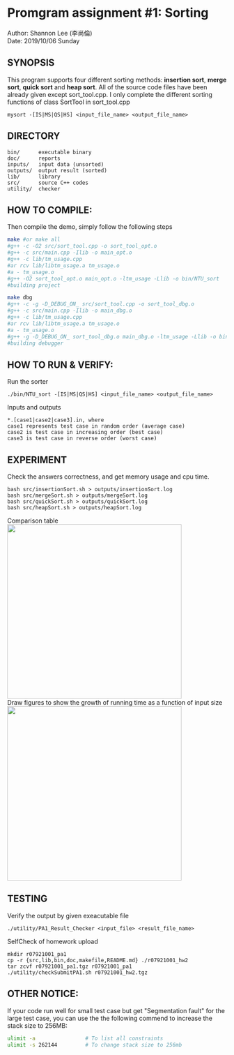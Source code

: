 # Promgram assignment #1: Sorting
Author: Shannon Lee (李尚倫)  
Date: 2019/10/06 Sunday  

## SYNOPSIS
This program supports four different sorting methods: **insertion sort**, **merge sort**, **quick sort** and **heap sort**. All of the source code files have been already given except sort_tool.cpp. I only complete the different sorting functions of class SortTool in sort_tool.cpp
```
mysort -[IS|MS|QS|HS] <input_file_name> <output_file_name>
```

## DIRECTORY
```
bin/	  executable binary
doc/	  reports
inputs/   input data (unsorted)
outputs/  output result (sorted)
lib/	  library
src/ 	  source C++ codes
utility/  checker
```

## HOW TO COMPILE:
Then compile the demo, simply follow the following steps
```sh
make #or make all
#g++ -c -O2 src/sort_tool.cpp -o sort_tool_opt.o
#g++ -c src/main.cpp -Ilib -o main_opt.o
#g++ -c lib/tm_usage.cpp
#ar rcv lib/libtm_usage.a tm_usage.o
#a - tm_usage.o
#g++ -O2 sort_tool_opt.o main_opt.o -ltm_usage -Llib -o bin/NTU_sort
#building project
```
```sh
make dbg
#g++ -c -g -D_DEBUG_ON_ src/sort_tool.cpp -o sort_tool_dbg.o
#g++ -c src/main.cpp -Ilib -o main_dbg.o
#g++ -c lib/tm_usage.cpp
#ar rcv lib/libtm_usage.a tm_usage.o
#a - tm_usage.o
#g++ -g -D_DEBUG_ON_ sort_tool_dbg.o main_dbg.o -ltm_usage -Llib -o bin/NTU_sort_dbg
#building debugger
```

## HOW TO RUN & VERIFY:
Run the sorter
```
./bin/NTU_sort -[IS|MS|QS|HS] <input_file_name> <output_file_name>
```
Inputs and outputs
```
*.[case1|case2|case3].in, where 
case1 represents test case in random order (average case)
case2 is test case in increasing order (best case)
case3 is test case in reverse order (worst case)
```

## EXPERIMENT
Check the answers correctness, and get memory usage and cpu time.
```
bash src/insertionSort.sh > outputs/insertionSort.log
bash src/mergeSort.sh > outputs/mergeSort.log
bash src/quickSort.sh > outputs/quickSort.log
bash src/heapSort.sh > outputs/heapSort.log
```
Comparison table  
<img src="TBD.jpg" width=400/>  
Draw figures to show the growth of running time as a function of input size  
<img src="TBD.jpg" width=400/>  

## TESTING
Verify the output by given exeacutable file
```
./utility/PA1_Result_Checker <input_file> <result_file_name>
```
SelfCheck of homework upload
```
mkdir r07921001_pa1
cp -r {src,lib,bin,doc,makefile,README.md} ./r07921001_hw2
tar zcvf r07921001_pa1.tgz r07921001_pa1
./utility/checkSubmitPA1.sh r07921001_hw2.tgz
```

## OTHER NOTICE:
If your code run well for small test case but get "Segmentation fault" for the large test case, you can use the the following commend to increase the stack size to 256MB:
```sh
ulimit -a                # To list all constraints 
ulimit -s 262144         # To change stack size to 256mb
```
